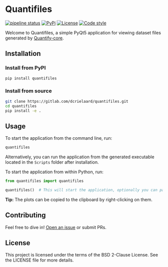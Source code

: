 # Quantifiles

[![pipeline status](https://gitlab.com/dcrielaard/quantifiles/badges/main/pipeline.svg)](https://gitlab.com/dcrielaard/quantifiles/-/commits/main) 
[![PyPi](https://img.shields.io/pypi/v/quantifiles.svg)](https://pypi.org/pypi/quantifiles)
[![License](https://img.shields.io/badge/License-BSD_2--Clause-orange.svg)](https://opensource.org/licenses/BSD-2-Clause)
[![Code style](https://img.shields.io/badge/code%20style-black-000000.svg)](https://github.com/psf/black)

Welcome to Quantifiles, a simple PyQt5 application for viewing dataset files generated by [Quantify-core](https://gitlab.com/quantify-os/quantify-core/).

## Installation

### Install from PyPI

```bash
pip install quantifiles
```

### Install from source

```bash
git clone https://gitlab.com/dcrielaard/quantifiles.git
cd quantifiles
pip install -e .
```

## Usage

To start the application from the command line, run:

```bash
quantifiles
```

Alternatively, you can run the application from the generated executable located in the `Scripts` folder after installation.

To start the application from within Python, run:

```python
from quantifiles import quantifiles

quantifiles()  # This will start the application, optionally you can pass the data directory as an argument.
```

**Tip:** The plots can be copied to the clipboard by right-clicking on them.

## Contributing

Feel free to dive in! [Open an issue](https://gitlab.com/dcrielaard/quantifiles/issues/new) or submit PRs.

## License
This project is licensed under the terms of the BSD 2-Clause License. See the LICENSE file for more details.

